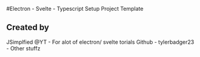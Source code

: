 #Electron - Svelte - Typescript Setup Project Template

## Created by 
JSimplfied @YT -  For alot of electron/ svelte torials
Github - tylerbadger23 - Other stuffz